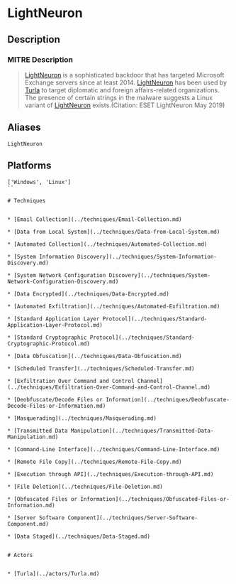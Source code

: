 
# LightNeuron

## Description

### MITRE Description

> [LightNeuron](https://attack.mitre.org/software/S0395) is a sophisticated backdoor that has targeted Microsoft Exchange servers since at least 2014. [LightNeuron](https://attack.mitre.org/software/S0395) has been used by [Turla](https://attack.mitre.org/groups/G0010) to target diplomatic and foreign affairs-related organizations. The presence of certain strings in the malware suggests a Linux variant of [LightNeuron](https://attack.mitre.org/software/S0395) exists.(Citation: ESET LightNeuron May 2019)

## Aliases

```
LightNeuron
```

## Platforms

```
['Windows', 'Linux']
``

# Techniques


* [Email Collection](../techniques/Email-Collection.md)

* [Data from Local System](../techniques/Data-from-Local-System.md)
    
* [Automated Collection](../techniques/Automated-Collection.md)
    
* [System Information Discovery](../techniques/System-Information-Discovery.md)
    
* [System Network Configuration Discovery](../techniques/System-Network-Configuration-Discovery.md)
    
* [Data Encrypted](../techniques/Data-Encrypted.md)
    
* [Automated Exfiltration](../techniques/Automated-Exfiltration.md)
    
* [Standard Application Layer Protocol](../techniques/Standard-Application-Layer-Protocol.md)
    
* [Standard Cryptographic Protocol](../techniques/Standard-Cryptographic-Protocol.md)
    
* [Data Obfuscation](../techniques/Data-Obfuscation.md)
    
* [Scheduled Transfer](../techniques/Scheduled-Transfer.md)
    
* [Exfiltration Over Command and Control Channel](../techniques/Exfiltration-Over-Command-and-Control-Channel.md)
    
* [Deobfuscate/Decode Files or Information](../techniques/Deobfuscate-Decode-Files-or-Information.md)
    
* [Masquerading](../techniques/Masquerading.md)
    
* [Transmitted Data Manipulation](../techniques/Transmitted-Data-Manipulation.md)
    
* [Command-Line Interface](../techniques/Command-Line-Interface.md)
    
* [Remote File Copy](../techniques/Remote-File-Copy.md)
    
* [Execution through API](../techniques/Execution-through-API.md)
    
* [File Deletion](../techniques/File-Deletion.md)
    
* [Obfuscated Files or Information](../techniques/Obfuscated-Files-or-Information.md)
    
* [Server Software Component](../techniques/Server-Software-Component.md)
    
* [Data Staged](../techniques/Data-Staged.md)
    

# Actors


* [Turla](../actors/Turla.md)


